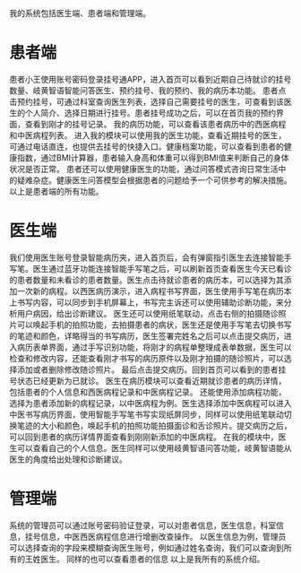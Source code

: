 我的系统包括医生端、患者端和管理端。
# 患者端
患者小王使用账号密码登录挂号通APP，进入首页可以看到近期自己待就诊的挂号数量、岐黄智语智能问答医生、预约挂号、我的预约、我的病历本功能。
患者点击预约挂号，可通过科室查询医生列表，选择自己需要挂号的医生，可查看到该医生的个人简介、选择日期进行挂号。患者挂号成功之后，可以在首页我的预约界面，查看到刚才的挂号记录。
我的病历功能，可以查看该患者病历中的西医病程和中医病程列表。
进入我的模块可以使用我的医生功能，查看近期挂号的医生，可通过电话直连，也提供去挂号的快捷入口。健康档案功能，可以查看到患者的健康指数，通过BMI计算器，患者输入身高和体重可以得到BMI值来判断自己的身体状况是否正常。
患者还可以使用健康医生的功能，通过问答模式咨询日常生活中的疑难杂症。健康医生问答模型会根据患者的问题给予一个可供参考的解决措施。
以上是患者端的所有功能。
# 医生端
我们使用医生账号登录智能病历夹，进入首页后，会有弹窗指引医生去连接智能手写笔。医生通过蓝牙功能连接智能手写笔之后，可以刷新首页查看医生今天已看诊的患者数量和未看诊的患者数量。医生点击待就诊患者的病历本，可以选择为其添加一次新的病程。以西医病历演示，进入病程书写界面，医生使用手写笔在病历本上书写内容，可以同步到手机屏幕上，书写完主诉还可以使用辅助诊断功能，来分析用户病因，给出诊断建议。
医生还可以使用纸笔联动，点击右侧的拍摄随诊照片可以唤起手机的拍照功能，去拍摄患者的病状，医生还是使用手写笔去切换书写的笔迹和颜色，详略得当的书写病历，医生签署完姓名之后可以点击提交病历，进入病历表单界面，通过手写识别功能，将刚才的病程单整理成表单数据，医生可以检查和修改内容，还能查看刚才书写的病历原件以及刚才拍摄的随诊照片，可以选择添加或者删除修改随诊照片。
最后点击提交病历。回到首页可以看到的患者挂号状态已经更新为已就诊。
医生在病历模块可以查看近期就诊患者的病历详情，包括患者的个人信息和西医病程记录和中医病程记录。
还能使用添加病程功能，选择为患者添加新的病程记录，以中医病程为例。医生选择添加中医病程可以进入中医书写病历界面，使用智能手写笔书写实现纸屏同步，同样可以使用纸笔联动切换笔迹的大小和颜色，唤起手机的拍照功能拍摄面诊和舌诊照片。提交病历之后，可以回到患者的病历详情界面查看到刚刚新添加的中医病程。
在我的模块中，医生可以查看自己的个人信息。医生同样可以使用岐黄智语问答功能，岐黄智语能从医生的角度给出处理和诊断建议。
# 管理端
系统的管理员可以通过账号密码验证登录，可以对患者信息，医生信息，科室信息，挂号信息，中医西医病程信息进行增删改查操作。
以医生信息为例，管理员可以选择查询的字段来模糊查询医生账号，例如通过姓名查询，我们可以查询到所有的王姓医生。
同样的也可以查看患者的信息
以上是我所有的系统介绍。


